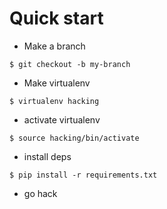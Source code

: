 Quick start
===========

* Make a branch  
```shell
$ git checkout -b my-branch
```
* Make virtualenv  

```shell
$ virtualenv hacking
```

* activate virtualenv  

```shell
$ source hacking/bin/activate
```

* install deps  

```shell
$ pip install -r requirements.txt
```

* go hack  
